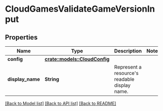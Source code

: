 # CloudGamesValidateGameVersionInput

## Properties

Name | Type | Description | Notes
------------ | ------------- | ------------- | -------------
**config** | [**crate::models::CloudConfig**](CloudConfig.md) |  | 
**display_name** | **String** | Represent a resource's readable display name. | 

[[Back to Model list]](../README.md#documentation-for-models) [[Back to API list]](../README.md#documentation-for-api-endpoints) [[Back to README]](../README.md)


